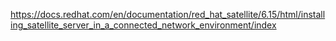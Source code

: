 https://docs.redhat.com/en/documentation/red_hat_satellite/6.15/html/installing_satellite_server_in_a_connected_network_environment/index
